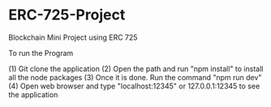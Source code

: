# ERC-725-Project
Blockchain Mini Project using ERC 725

To run the Program

(1) Git clone the application
(2) Open the path and run "npm install" to install all the node packages 
(3) Once it is done. Run the command "npm run dev"
(4) Open web browser and type "localhost:12345" or 127.0.0.1:12345 to see the application 

